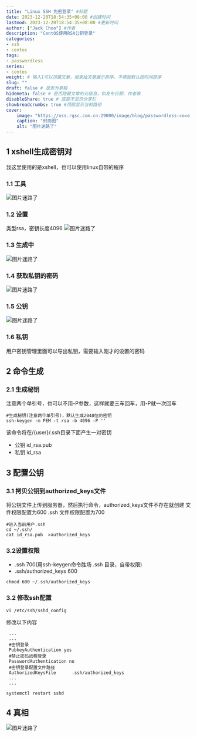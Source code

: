 ```yaml
---
title: "Linux SSH 免密登录" #标题
date: 2023-12-20T18:54:35+08:00 #创建时间
lastmod: 2023-12-20T18:54:35+08:00 #更新时间
author: ["Jack Choo"] #作者
description: "CentOS使用RSA公钥登录"
categories: 
- ssh
- centos
tags: 
- passwordless
series: 
- centos
weight: # 输入1可以顶置文章，用来给文章展示排序，不填就默认按时间排序
slug: ""
draft: false # 是否为草稿
hidemeta: false # 是否隐藏文章的元信息，如发布日期、作者等
disableShare: true # 底部不显示分享栏
showbreadcrumbs: true #顶部显示当前路径
cover:
    image: "https://oss.rgsc.com.cn:29000/image/blog/passwordless-cove.png" #图片路径
    caption: "封面图"
    alt: "图片迷路了"
---
```

## 1 xshell生成密钥对
我这里使用的是xshell，也可以使用linux自带的程序
### 1.1 工具
![图片迷路了](https://oss.rgsc.com.cn:29000/image/blog/xshell-rsa-menu.png)
### 1.2 设置
类型rsa，密钥长度4096
![图片迷路了](https://oss.rgsc.com.cn:29000/image/blog/xshell-rsa-build1.png)
### 1.3 生成中
![图片迷路了](https://oss.rgsc.com.cn:29000/image/blog/xshell-rsa-build2.png)
### 1.4 获取私钥的密码
![图片迷路了](https://oss.rgsc.com.cn:29000/image/blog/xshell-rsa-build3.png)
### 1.5 公钥
![图片迷路了](https://oss.rgsc.com.cn:29000/image/blog/xshell-rsa-build4.png)
### 1.6 私钥
用户密钥管理里面可以导出私钥，需要输入刚才的设置的密码
## 2 命令生成
### 2.1 生成秘钥
注意两个单引号，也可以不用-P参数，这样就要三车回车，用-P就一次回车
~~~
#生成秘钥(注意两个单引号)，默认生成2048位的密钥
ssh-keygen -m PEM -t rsa -b 4096 -P ''
~~~
该命令将在/{user}/.ssh目录下面产生一对密钥
- 公钥 id_rsa.pub
- 私钥 id_rsa
## 3 配置公钥
### 3.1 拷贝公钥到authorized_keys文件
将公钥文件上传到服务器，然后执行命令，authorized_keys文件不存在就创建
文件权限配置为600
.ssh 文件权限配置为700
```
#进入当前用户.ssh
cd ~/.ssh/
cat id_rsa.pub  >authorized_keys
```
### 3.2设置权限
- .ssh 700(用ssh-keygen命令胜场 .ssh 目录，自带权限)
- .ssh/authorized_keys 600
 
```
chmod 600 ~/.ssh/authorized_keys

```
### 3.2 修改ssh配置
```
vi /etc/ssh/sshd_config
```
修改以下内容
```
 ...
 ...
 #密钥登录
 PubkeyAuthentication yes
 #禁止密码远程登录
 PasswordAuthentication no
 #密钥登录配置文件路径
 AuthorizedKeysFile      .ssh/authorized_keys
 ...
 ...
```
```
systemctl restart sshd
```
## 4 真相
![图片迷路了](https://oss.rgsc.com.cn:29000/image/blog/xshell-public-key-login.png)


